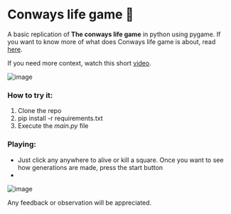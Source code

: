 # Conways life game 👾

A basic replication of **The conways life game** in python using pygame. If you want to know more of what does Conways life game is about, read [here](https://en.wikipedia.org/wiki/Conway%27s_Game_of_Life "here").

If you need more context, watch this short [video](https://www.youtube.com/watch?v=ouipbDkwHWA "video").

![image](https://github.com/simongiraldo/conways-life/assets/98622192/be9d309b-830d-430d-ac45-c018092e6c21)

### How to try it:
1. Clone the repo
2. pip install -r requirements.txt
3. Execute the *main.py* file

### Playing:
- Just click any anywhere to alive or kill a square. Once you want to see how generations are made, press the start button
- 
![image](https://github.com/simongiraldo/conways-life/assets/98622192/b46e2e62-9646-432c-b231-3a2cd37b533c)

Any feedback or observation will be appreciated.
